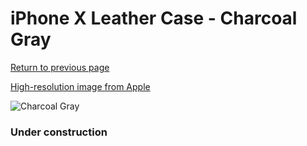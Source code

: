 # iPhone X Leather Case - Charcoal Gray

[Return to previous page](/iphone_x)

[High-resolution image from Apple](https://store.storeimages.cdn-apple.com/8756/as-images.apple.com/is/MQTF2?wid=4500&hei=4500&fmt=png)

<div style="width: 384px"><img src="/everysource/MQTF2.png" alt="Charcoal Gray"></div>

### Under construction

